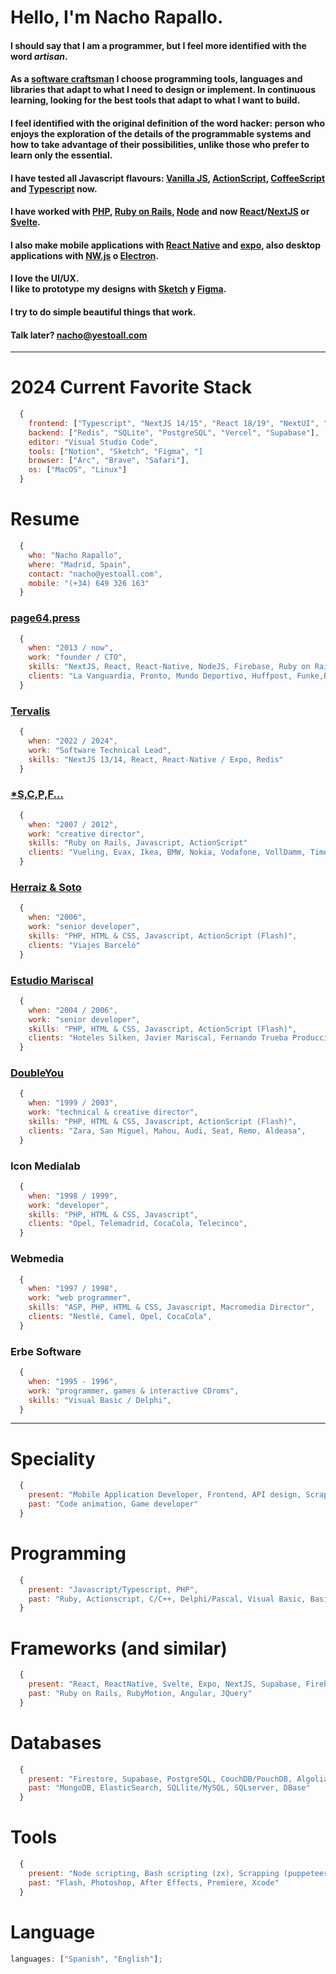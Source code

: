 # Hello, I'm Nacho Rapallo.

#### I should say that I am a programmer, but I feel more identified with the word **_artisan_**.

#### As a [software craftsman](https://en.wikipedia.org/wiki/Software_craftsmanship) I choose programming tools, languages and libraries that adapt to what I need to design or implement. In continuous learning, looking for the best tools that adapt to what I want to build.

#### I feel identified with the original definition of the word hacker: person who enjoys the exploration of the details of the programmable systems and how to take advantage of their possibilities, unlike those who prefer to learn only the essential.

#### I have tested all Javascript flavours: [Vanilla JS](http://vanilla-js.com), [ActionScript](https://es.wikipedia.org/wiki/ActionScript), [CoffeeScript](https://coffeescript.org) and [Typescript](https://www.typescriptlang.org) now.

#### I have worked with [PHP](https://www.php.net/manual/es/intro-whatis.php), [Ruby on Rails](https://rubyonrails.org), [Node](https://nodejs.org/es/) and now [React](https://es.reactjs.org)/[NextJS](https://nextjs.org) or [Svelte](https://svelte.dev).

#### I also make mobile applications with <a href="https://reactnative.dev" target="_blank">React Native</a> and <a href="https://expo.dev" target="_blank">expo</a>, also desktop applications with [NW.js](https://nwjs.io) o [Electron](https://www.electronjs.org).

#### I love the UI/UX.<br>I like to prototype my designs with [Sketch](https://www.sketch.com) y [Figma](https://www.figma.com/).

#### I try to do simple beautiful things that work.

#### Talk later? nacho@yestoall.com

---

# 2024 Current Favorite Stack

```js
  {
    frontend: ["Typescript", "NextJS 14/15", "React 18/19", "NextUI", "Zustand", "TailwindCSS", "zod", "framermotion"],
    backend: ["Redis", "SQLite", "PostgreSQL", "Vercel", "Supabase"],
    editor: "Visual Studio Code",
    tools: ["Notion", "Sketch", "Figma", "]
    browser: ["Arc", "Brave", "Safari"],
    os: ["MacOS", "Linux"]
  }
```

# Resume

```js
  {
    who: "Nacho Rapallo",
    where: "Madrid, Spain",
    contact: "nacho@yestoall.com",
    mobile: "(+34) 649 326 163"
  }
```

### [page64.press](https://page64.press)

```js
  {
    when: "2013 / now",
    work: "founder / CTO",
    skills: "NextJS, React, React-Native, NodeJS, Firebase, Ruby on Rails"
    clients: "La Vanguardia, Pronto, Mundo Deportivo, Huffpost, Funke,Bauer Media Group, La Razón, El Periódico, Prensa Ibérica, TVguia, TVmovie, Prisa, Zapi, Agile..."
  }
```

### [Tervalis](https://tervalis.com)

```js
  {
    when: "2022 / 2024",
    work: "Software Technical Lead",
    skills: "NextJS 13/14, React, React-Native / Expo, Redis"
  }
```

### [\*S,C,P,F...](http://www.scpf.com)

```js
  {
    when: "2007 / 2012",
    work: "creative director",
    skills: "Ruby on Rails, Javascript, ActionScript"
    clients: "Vueling, Evax, Ikea, BMW, Nokia, Vodafone, VollDamm, Timeout, CocaCola, Pepsi, Ayuntamiento Barcelona..."
  }
```

### [Herraiz & Soto](https://www.herraizsoto.com)

```js
  {
    when: "2006",
    work: "senior developer",
    skills: "PHP, HTML & CSS, Javascript, ActionScript (Flash)",
    clients: "Viajes Barceló"
  }
```

### [Estudio Mariscal](https://mariscal.com/)

```js
  {
    when: "2004 / 2006",
    work: "senior developer",
    skills: "PHP, HTML & CSS, Javascript, ActionScript (Flash)",
    clients: "Hoteles Silken, Javier Mariscal, Fernando Trueba Producciones, Copa America",
  }
```

### [DoubleYou](http://www.doubleyou.com)

```js
  {
    when: "1999 / 2003",
    work: "technical & creative director",
    skills: "PHP, HTML & CSS, Javascript, ActionScript (Flash)",
    clients: "Zara, San Miguel, Mahou, Audi, Seat, Remo, Aldeasa",
  }
```

### Icon Medialab

```js
  {
    when: "1998 / 1999",
    work: "developer",
    skills: "PHP, HTML & CSS, Javascript",
    clients: "Opel, Telemadrid, CocaCola, Telecinco",
  }
```

### Webmedia

```js
  {
    when: "1997 / 1998",
    work: "web programmer",
    skills: "ASP, PHP, HTML & CSS, Javascript, Macromedia Director",
    clients: "Nestlé, Camel, Opel, CocaCola",
  }
```

### Erbe Software

```js
  {
    when: "1995 - 1996",
    work: "programmer, games & interactive CDroms",
    skills: "Visual Basic / Delphi",
  }
```

---

# Speciality

```js
  {
    present: "Mobile Application Developer, Frontend, API design, Scrapping, Design, Creativity",
    past: "Code animation, Game developer"
  }
```

# Programming

```js
  {
    present: "Javascript/Typescript, PHP",
    past: "Ruby, Actionscript, C/C++, Delphi/Pascal, Visual Basic, Basic, Assembler (z80/8088)"
  }
```

# Frameworks (and similar)

```js
  {
    present: "React, ReactNative, Svelte, Expo, NextJS, Supabase, Firebase, GraphQL, Electron, NWjs, xState",
    past: "Ruby on Rails, RubyMotion, Angular, JQuery"
  }
```

# Databases

```js
  {
    present: "Firestore, Supabase, PostgreSQL, CouchDB/PouchDB, Algolia, GraphQL, prisma, tRPC",
    past: "MongoDB, ElasticSearch, SQLlite/MySQL, SQLserver, DBase"
  }
```

# Tools

```js
  {
    present: "Node scripting, Bash scripting (zx), Scrapping (puppeteer), VScode, Sketch, Balsamiq mockups, iTerm",
    past: "Flash, Photoshop, After Effects, Premiere, Xcode"
  }
```

# Language

```js
languages: ["Spanish", "English"];
```
